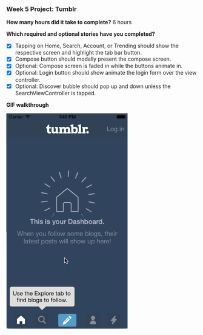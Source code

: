 ### Week 5 Project: Tumblr


**How many hours did it take to complete?**
6 hours


**Which required and optional stories have you completed?**
- [x] Tapping on Home, Search, Account, or Trending should show the respective screen and highlight the tab bar button.
- [x] Compose button should modally present the compose screen.
- [x] Optional: Compose screen is faded in while the buttons animate in.
- [x] Optional: Login button should show animate the login form over the view controller.
- [x] Optional: Discover bubble should pop up and down unless the SearchViewController is tapped.

**GIF walkthrough**

![Walkthrough](/week5-tumblr.gif)
